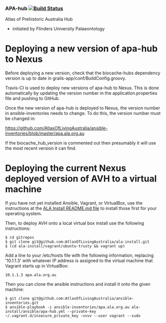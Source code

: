 ### APA-hub   [![Build Status](https://travis-ci.org/AtlasOfLivingAustralia/apa-hub.svg?branch=master)](https://travis-ci.org/AtlasOfLivingAustralia/apa-hub)

Atlas of Prehistoric Australia Hub
 - initiated by Flinders University Palaeontology

Deploying a new version of apa-hub to Nexus
===========================================

Before deploying a new version, check that the biocache-hubs dependency version is up to date in grails-app/conf/BuildConfig.groovy.

Travis-CI is used to deploy new versions of apa-hub to Nexus. This is done automatically by updating the version number in the application.properties file and pushing to GitHub.

Once the new version of apa-hub is deployed to Nexus, the version number in ansible-inventories needs to change. To do this, the version number must be changed in: 

https://github.com/AtlasOfLivingAustralia/ansible-inventories/blob/master/apa.ala.org.au

If the biocache_hub_version is commented out then presumably it will use the most recent version it can find.

Deploying the current Nexus deployed version of AVH to a virtual machine
========================================================================

If you have not yet installed Ansible, Vagrant, or VirtualBox, use the instructions at the [ALA Install README.md file](https://github.com/AtlasOfLivingAustralia/ala-install/blob/master/README.md) to install those first for your operating system.

Then, to deploy AVH onto a local virtual box install use the following instructions:

```
$ cd gitrepos
$ git clone git@github.com:AtlasOfLivingAustralia/ala-install.git
$ (cd ala-install/vagrant/ubuntu-trusty && vagrant up)
```

Add a line to your /etc/hosts file with the following information, replacing '10.1.1.3' with whatever IP address is assigned to the virtual machine that Vagrant starts up in VirtualBox:

```
10.1.1.3 apa.ala.org.au
```

Then you can clone the ansible instructions and install it onto the given machine:

```
$ git clone git@github.com:AtlasOfLivingAustralia/ansible-inventories.git
$ ansible-playbook -i ansible-inventories/apa.ala.org.au ala-install/ansible/apa-hub.yml --private-key ~/.vagrant.d/insecure_private_key -vvvv --user vagrant --sudo
```
